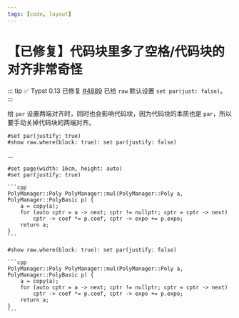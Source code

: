 ```yaml
---
tags: [code, layout]
---
```


# 【已修复】代码块里多了空格/代码块的对齐非常奇怪

::: tip ✅ Typst 0.13 已修复
[#4889](https://github.com/typst/typst/pull/4889) 已给 `raw` 默认设置 `set par(just: false)`。
:::

给 `par` 设置两端对齐时，同时也会影响代码块，因为代码块的本质也是 `par`，所以要手动关掉代码块的两端对齐。

```typst
#set par(justify: true)
#show raw.where(block: true): set par(justify: false)
```

...

````typst no-render
#set page(width: 16cm, height: auto)
#set par(justify: true)

```cpp
PolyManager::Poly PolyManager::mul(PolyManager::Poly a, PolyManager::PolyBasic p) {
    a = copy(a);
    for (auto cptr = a -> next; cptr != nullptr; cptr = cptr -> next)
        cptr -> coef *= p.coef, cptr -> expo += p.expo;
    return a;
}
```

#show raw.where(block: true): set par(justify: false)

```cpp
PolyManager::Poly PolyManager::mul(PolyManager::Poly a, PolyManager::PolyBasic p) {
    a = copy(a);
    for (auto cptr = a -> next; cptr != nullptr; cptr = cptr -> next)
        cptr -> coef *= p.coef, cptr -> expo += p.expo;
    return a;
}
```
````
